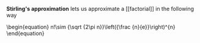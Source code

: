 **Stirling's approximation** lets us approximate a [[factorial]] in the following way

\begin{equation}
 n!\sim {\sqrt {2\pi n}}\left({\frac {n}{e}}\right)^{n}
\end{equation}